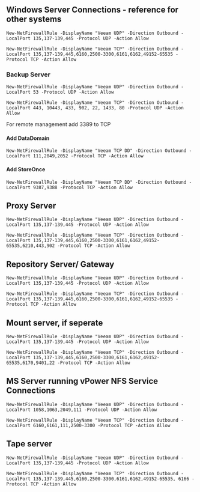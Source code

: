 ## Windows Server Connections - reference for other systems

  `New-NetFirewallRule -DisplayName "Veeam UDP" -Direction Outbound -LocalPort 135,137-139,445 -Protocol UDP -Action Allow`

  `New-NetFirewallRule -DisplayName "Veeam TCP" -Direction Outbound -LocalPort 135,137-139,445,6160,2500-3300,6161,6162,49152-65535 -Protocol TCP -Action Allow`

### Backup Server 

  `New-NetFirewallRule -DisplayName "Veeam UDP" -Direction Outbound -LocalPort 53 -Protocol UDP -Action Allow`

  `New-NetFirewallRule -DisplayName "Veeam TCP" -Direction Outbound -LocalPort 443, 10443, 433, 902, 22, 1433, 80 -Protocol UDP -Action Allow`

For remote management add 3389 to TCP

#### Add DataDomain

  `New-NetFirewallRule -DisplayName "Veeam TCP DD" -Direction Outbound -LocalPort 111,2049,2052 -Protocol TCP -Action Allow`

#### Add StoreOnce

  `New-NetFirewallRule -DisplayName "Veeam TCP DD" -Direction Outbound -LocalPort 9387,9388 -Protocol TCP -Action Allow`

## Proxy Server

  `New-NetFirewallRule -DisplayName "Veeam UDP" -Direction Outbound -LocalPort 135,137-139,445 -Protocol UDP -Action Allow`

  `New-NetFirewallRule -DisplayName "Veeam TCP" -Direction Outbound -LocalPort 135,137-139,445,6160,2500-3300,6161,6162,49152-65535,6210,443,902 -Protocol TCP -Action Allow`

## Repository Server/ Gateway

  `New-NetFirewallRule -DisplayName "Veeam UDP" -Direction Outbound -LocalPort 135,137-139,445 -Protocol UDP -Action Allow`

  `New-NetFirewallRule -DisplayName "Veeam TCP" -Direction Outbound -LocalPort 135,137-139,445,6160,2500-3300,6161,6162,49152-65535 -Protocol TCP -Action Allow`

## Mount server, if seperate

  `New-NetFirewallRule -DisplayName "Veeam UDP" -Direction Outbound -LocalPort 135,137-139,445 -Protocol UDP -Action Allow`

  `New-NetFirewallRule -DisplayName "Veeam TCP" -Direction Outbound -LocalPort 135,137-139,445,6160,2500-3300,6161,6162,49152-65535,6170,9401,22 -Protocol TCP -Action Allow`

## MS Server running vPower NFS Service Connections

  `New-NetFirewallRule -DisplayName "Veeam UDP" -Direction Outbound -LocalPort 1058,1063,2049,111 -Protocol UDP -Action Allow`

  `New-NetFirewallRule -DisplayName "Veeam TCP" -Direction Outbound -LocalPort 6160,6161,111,2500-3300 -Protocol TCP -Action Allow`

## Tape server

  `New-NetFirewallRule -DisplayName "Veeam UDP" -Direction Outbound -LocalPort 135,137-139,445 -Protocol UDP -Action Allow`

  `New-NetFirewallRule -DisplayName "Veeam TCP" -Direction Outbound -LocalPort 135,137-139,445,6160,2500-3300,6161,6162,49152-65535, 6166 -Protocol TCP -Action Allow`

